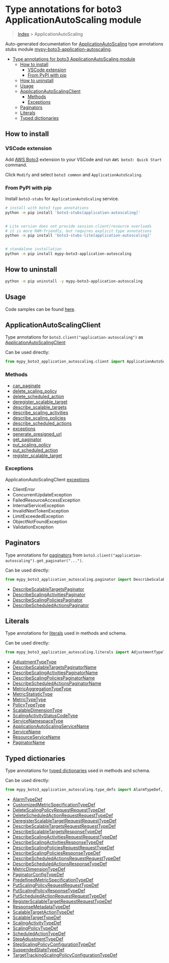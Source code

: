 <a id="type-annotations-for-boto3-applicationautoscaling-module"></a>

# Type annotations for boto3 ApplicationAutoScaling module

> [Index](..) > ApplicationAutoScaling

Auto-generated documentation for
[ApplicationAutoScaling](https://boto3.amazonaws.com/v1/documentation/api/latest/reference/services/application-autoscaling.html#ApplicationAutoScaling)
type annotations stubs module
[mypy-boto3-application-autoscaling](https://pypi.org/project/mypy-boto3-application-autoscaling/).

- [Type annotations for boto3 ApplicationAutoScaling module](#type-annotations-for-boto3-applicationautoscaling-module)
  - [How to install](#how-to-install)
    - [VSCode extension](#vscode-extension)
    - [From PyPI with pip](#from-pypi-with-pip)
  - [How to uninstall](#how-to-uninstall)
  - [Usage](#usage)
  - [ApplicationAutoScalingClient](#applicationautoscalingclient)
    - [Methods](#methods)
    - [Exceptions](#exceptions)
  - [Paginators](#paginators)
  - [Literals](#literals)
  - [Typed dictionaries](#typed-dictionaries)

<a id="how-to-install"></a>

## How to install

<a id="vscode-extension"></a>

### VSCode extension

Add
[AWS Boto3](https://marketplace.visualstudio.com/items?itemName=Boto3typed.boto3-ide)
extension to your VSCode and run `AWS boto3: Quick Start` command.

Click `Modify` and select `boto3 common` and `ApplicationAutoScaling`.

<a id="from-pypi-with-pip"></a>

### From PyPI with pip

Install `boto3-stubs` for `ApplicationAutoScaling` service.

```bash
# install with boto3 type annotations
python -m pip install 'boto3-stubs[application-autoscaling]'


# Lite version does not provide session.client/resource overloads
# it is more RAM-friendly, but requires explicit type annotations
python -m pip install 'boto3-stubs-lite[application-autoscaling]'


# standalone installation
python -m pip install mypy-boto3-application-autoscaling
```

<a id="how-to-uninstall"></a>

## How to uninstall

```bash
python -m pip uninstall -y mypy-boto3-application-autoscaling
```

<a id="usage"></a>

## Usage

Code samples can be found [here](./usage.md).

<a id="applicationautoscalingclient"></a>

## ApplicationAutoScalingClient

Type annotations for `boto3.client("application-autoscaling")` as
[ApplicationAutoScalingClient](./client.md)

Can be used directly:

```python
from mypy_boto3_application_autoscaling.client import ApplicationAutoScalingClient
```

<a id="methods"></a>

### Methods

- [can_paginate](./client.md#can_paginate)
- [delete_scaling_policy](./client.md#delete_scaling_policy)
- [delete_scheduled_action](./client.md#delete_scheduled_action)
- [deregister_scalable_target](./client.md#deregister_scalable_target)
- [describe_scalable_targets](./client.md#describe_scalable_targets)
- [describe_scaling_activities](./client.md#describe_scaling_activities)
- [describe_scaling_policies](./client.md#describe_scaling_policies)
- [describe_scheduled_actions](./client.md#describe_scheduled_actions)
- [exceptions](./client.md#exceptions)
- [generate_presigned_url](./client.md#generate_presigned_url)
- [get_paginator](./client.md#get_paginator)
- [put_scaling_policy](./client.md#put_scaling_policy)
- [put_scheduled_action](./client.md#put_scheduled_action)
- [register_scalable_target](./client.md#register_scalable_target)

<a id="exceptions"></a>

### Exceptions

ApplicationAutoScalingClient [exceptions](./client.md#exceptions)

- ClientError
- ConcurrentUpdateException
- FailedResourceAccessException
- InternalServiceException
- InvalidNextTokenException
- LimitExceededException
- ObjectNotFoundException
- ValidationException

<a id="paginators"></a>

## Paginators

Type annotations for [paginators](./paginators.md) from
`boto3.client("application-autoscaling").get_paginator("...")`.

Can be used directly:

```python
from mypy_boto3_application_autoscaling.paginator import DescribeScalableTargetsPaginator, ...
```

- [DescribeScalableTargetsPaginator](./paginators.md#describescalabletargetspaginator)
- [DescribeScalingActivitiesPaginator](./paginators.md#describescalingactivitiespaginator)
- [DescribeScalingPoliciesPaginator](./paginators.md#describescalingpoliciespaginator)
- [DescribeScheduledActionsPaginator](./paginators.md#describescheduledactionspaginator)

<a id="literals"></a>

## Literals

Type annotations for [literals](./literals.md) used in methods and schema.

Can be used directly:

```python
from mypy_boto3_application_autoscaling.literals import AdjustmentTypeType, ...
```

- [AdjustmentTypeType](./literals.md#adjustmenttypetype)
- [DescribeScalableTargetsPaginatorName](./literals.md#describescalabletargetspaginatorname)
- [DescribeScalingActivitiesPaginatorName](./literals.md#describescalingactivitiespaginatorname)
- [DescribeScalingPoliciesPaginatorName](./literals.md#describescalingpoliciespaginatorname)
- [DescribeScheduledActionsPaginatorName](./literals.md#describescheduledactionspaginatorname)
- [MetricAggregationTypeType](./literals.md#metricaggregationtypetype)
- [MetricStatisticType](./literals.md#metricstatistictype)
- [MetricTypeType](./literals.md#metrictypetype)
- [PolicyTypeType](./literals.md#policytypetype)
- [ScalableDimensionType](./literals.md#scalabledimensiontype)
- [ScalingActivityStatusCodeType](./literals.md#scalingactivitystatuscodetype)
- [ServiceNamespaceType](./literals.md#servicenamespacetype)
- [ApplicationAutoScalingServiceName](./literals.md#applicationautoscalingservicename)
- [ServiceName](./literals.md#servicename)
- [ResourceServiceName](./literals.md#resourceservicename)
- [PaginatorName](./literals.md#paginatorname)

<a id="typed-dictionaries"></a>

## Typed dictionaries

Type annotations for [typed dictionaries](./type_defs.md) used in methods and
schema.

Can be used directly:

```python
from mypy_boto3_application_autoscaling.type_defs import AlarmTypeDef, ...
```

- [AlarmTypeDef](./type_defs.md#alarmtypedef)
- [CustomizedMetricSpecificationTypeDef](./type_defs.md#customizedmetricspecificationtypedef)
- [DeleteScalingPolicyRequestRequestTypeDef](./type_defs.md#deletescalingpolicyrequestrequesttypedef)
- [DeleteScheduledActionRequestRequestTypeDef](./type_defs.md#deletescheduledactionrequestrequesttypedef)
- [DeregisterScalableTargetRequestRequestTypeDef](./type_defs.md#deregisterscalabletargetrequestrequesttypedef)
- [DescribeScalableTargetsRequestRequestTypeDef](./type_defs.md#describescalabletargetsrequestrequesttypedef)
- [DescribeScalableTargetsResponseTypeDef](./type_defs.md#describescalabletargetsresponsetypedef)
- [DescribeScalingActivitiesRequestRequestTypeDef](./type_defs.md#describescalingactivitiesrequestrequesttypedef)
- [DescribeScalingActivitiesResponseTypeDef](./type_defs.md#describescalingactivitiesresponsetypedef)
- [DescribeScalingPoliciesRequestRequestTypeDef](./type_defs.md#describescalingpoliciesrequestrequesttypedef)
- [DescribeScalingPoliciesResponseTypeDef](./type_defs.md#describescalingpoliciesresponsetypedef)
- [DescribeScheduledActionsRequestRequestTypeDef](./type_defs.md#describescheduledactionsrequestrequesttypedef)
- [DescribeScheduledActionsResponseTypeDef](./type_defs.md#describescheduledactionsresponsetypedef)
- [MetricDimensionTypeDef](./type_defs.md#metricdimensiontypedef)
- [PaginatorConfigTypeDef](./type_defs.md#paginatorconfigtypedef)
- [PredefinedMetricSpecificationTypeDef](./type_defs.md#predefinedmetricspecificationtypedef)
- [PutScalingPolicyRequestRequestTypeDef](./type_defs.md#putscalingpolicyrequestrequesttypedef)
- [PutScalingPolicyResponseTypeDef](./type_defs.md#putscalingpolicyresponsetypedef)
- [PutScheduledActionRequestRequestTypeDef](./type_defs.md#putscheduledactionrequestrequesttypedef)
- [RegisterScalableTargetRequestRequestTypeDef](./type_defs.md#registerscalabletargetrequestrequesttypedef)
- [ResponseMetadataTypeDef](./type_defs.md#responsemetadatatypedef)
- [ScalableTargetActionTypeDef](./type_defs.md#scalabletargetactiontypedef)
- [ScalableTargetTypeDef](./type_defs.md#scalabletargettypedef)
- [ScalingActivityTypeDef](./type_defs.md#scalingactivitytypedef)
- [ScalingPolicyTypeDef](./type_defs.md#scalingpolicytypedef)
- [ScheduledActionTypeDef](./type_defs.md#scheduledactiontypedef)
- [StepAdjustmentTypeDef](./type_defs.md#stepadjustmenttypedef)
- [StepScalingPolicyConfigurationTypeDef](./type_defs.md#stepscalingpolicyconfigurationtypedef)
- [SuspendedStateTypeDef](./type_defs.md#suspendedstatetypedef)
- [TargetTrackingScalingPolicyConfigurationTypeDef](./type_defs.md#targettrackingscalingpolicyconfigurationtypedef)

